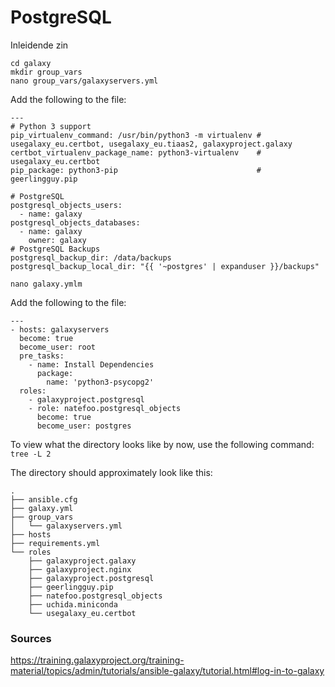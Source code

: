 # PostgreSQL
Inleidende zin

```cd galaxy``` <br>
```mkdir group_vars``` <br>
```nano group_vars/galaxyservers.yml``` <br>

Add the following to the file:
```
---
# Python 3 support
pip_virtualenv_command: /usr/bin/python3 -m virtualenv # usegalaxy_eu.certbot, usegalaxy_eu.tiaas2, galaxyproject.galaxy
certbot_virtualenv_package_name: python3-virtualenv    # usegalaxy_eu.certbot
pip_package: python3-pip                               # geerlingguy.pip

# PostgreSQL
postgresql_objects_users:
  - name: galaxy
postgresql_objects_databases:
  - name: galaxy
    owner: galaxy
# PostgreSQL Backups
postgresql_backup_dir: /data/backups
postgresql_backup_local_dir: "{{ '~postgres' | expanduser }}/backups"
```


```nano galaxy.ymlm```

Add the following to the file: 
```
---
- hosts: galaxyservers
  become: true
  become_user: root
  pre_tasks:
    - name: Install Dependencies
      package:
        name: 'python3-psycopg2'
  roles:
    - galaxyproject.postgresql
    - role: natefoo.postgresql_objects
      become: true
      become_user: postgres
```

To view what the directory looks like by now, use the following command: <br>
```tree -L 2```

The directory should approximately look like this:
```
.
├── ansible.cfg
├── galaxy.yml
├── group_vars
│   └── galaxyservers.yml
├── hosts
├── requirements.yml
└── roles
    ├── galaxyproject.galaxy
    ├── galaxyproject.nginx
    ├── galaxyproject.postgresql
    ├── geerlingguy.pip
    ├── natefoo.postgresql_objects
    ├── uchida.miniconda
    └── usegalaxy_eu.certbot
```

### Sources
https://training.galaxyproject.org/training-material/topics/admin/tutorials/ansible-galaxy/tutorial.html#log-in-to-galaxy
